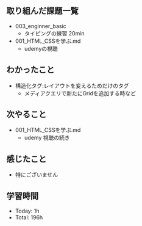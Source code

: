 ## 取り組んだ課題一覧
- 003_enginner_basic
  - タイピングの練習 20min
- 001_HTML_CSSを学ぶ.md
  - udemyの視聴
## わかったこと
- 構造化タグ:レイアウトを変えるためだけのタグ
  - メディアクエリで新たにGridを追加する時など
## 次やること
- 001_HTML_CSSを学ぶ.md
  - udemy 視聴の続き
## 感じたこと
  - 特にございません
## 学習時間
- Today: 1h
- Total: 196h